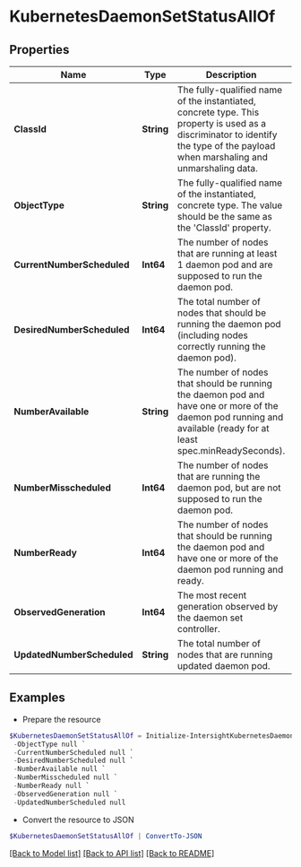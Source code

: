 # KubernetesDaemonSetStatusAllOf
## Properties

Name | Type | Description | Notes
------------ | ------------- | ------------- | -------------
**ClassId** | **String** | The fully-qualified name of the instantiated, concrete type. This property is used as a discriminator to identify the type of the payload when marshaling and unmarshaling data. | [default to "kubernetes.DaemonSetStatus"]
**ObjectType** | **String** | The fully-qualified name of the instantiated, concrete type. The value should be the same as the &#39;ClassId&#39; property. | [default to "kubernetes.DaemonSetStatus"]
**CurrentNumberScheduled** | **Int64** | The number of nodes that are running at least 1 daemon pod and are supposed to run the daemon pod. | [optional] 
**DesiredNumberScheduled** | **Int64** | The total number of nodes that should be running the daemon pod (including nodes correctly running the daemon pod). | [optional] 
**NumberAvailable** | **String** | The number of nodes that should be running the daemon pod and have one or more of the daemon pod running and available (ready for at least spec.minReadySeconds). | [optional] 
**NumberMisscheduled** | **Int64** | The number of nodes that are running the daemon pod, but are not supposed to run the daemon pod. | [optional] 
**NumberReady** | **Int64** | The number of nodes that should be running the daemon pod and have one or more of the daemon pod running and ready. | [optional] 
**ObservedGeneration** | **Int64** | The most recent generation observed by the daemon set controller. | [optional] 
**UpdatedNumberScheduled** | **String** | The total number of nodes that are running updated daemon pod. | [optional] 

## Examples

- Prepare the resource
```powershell
$KubernetesDaemonSetStatusAllOf = Initialize-IntersightKubernetesDaemonSetStatusAllOf  -ClassId null `
 -ObjectType null `
 -CurrentNumberScheduled null `
 -DesiredNumberScheduled null `
 -NumberAvailable null `
 -NumberMisscheduled null `
 -NumberReady null `
 -ObservedGeneration null `
 -UpdatedNumberScheduled null
```

- Convert the resource to JSON
```powershell
$KubernetesDaemonSetStatusAllOf | ConvertTo-JSON
```

[[Back to Model list]](../README.md#documentation-for-models) [[Back to API list]](../README.md#documentation-for-api-endpoints) [[Back to README]](../README.md)

